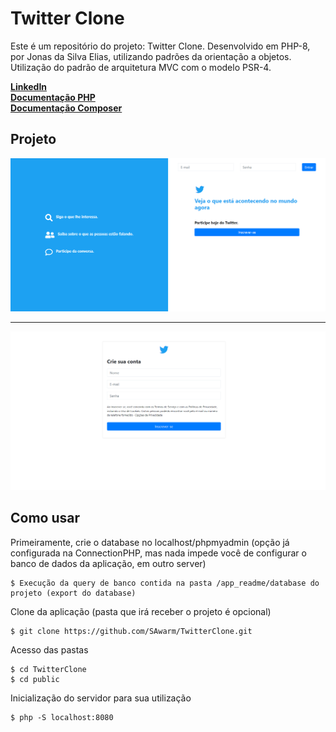 # Twitter Clone
Este é um repositório do projeto: Twitter Clone. Desenvolvido em PHP-8, por Jonas da Silva Elias,
utilizando padrões da orientação a objetos.
Utilização do padrão de arquitetura MVC com o modelo PSR-4.

**[LinkedIn](https://www.linkedin.com/in/jonas-elias-475852215/)**<br>
**[Documentação PHP](https://www.php.net/docs.php)**<br>
**[Documentação Composer](https://getcomposer.org/doc/)**<br>

## Projeto

<img src="./app_readme/screenshots/login.png">
<hr>
<img src="./app_readme/screenshots/register.png">

## Como usar

Primeiramente, crie o database no localhost/phpmyadmin
(opção já configurada na ConnectionPHP, mas nada impede você de configurar
o banco de dados da aplicação, em outro server)

```
$ Execução da query de banco contida na pasta /app_readme/database do projeto (export do database)
```

Clone da aplicação (pasta que irá receber o projeto é opcional)

```
$ git clone https://github.com/SAwarm/TwitterClone.git
```

Acesso das pastas

```
$ cd TwitterClone
$ cd public
```

Inicialização do servidor para sua utilização

```
$ php -S localhost:8080
```